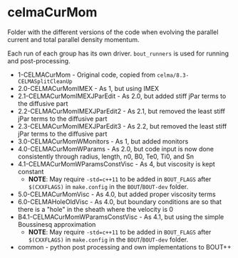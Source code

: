 # celmaCurMom

Folder with the different versions of the code when evolving the parallel current and
total parallel density momentum.

Each run of each group has its own driver. `bout_runners` is used for running
and post-processing.

* 1-CELMACurMom - Original code, copied from `celma/8.3-CELMASplitCleanUp`
* 2.0-CELMACurMomIMEX - As 1, but using IMEX
* 2.1-CELMACurMomIMEXJParEdit - As 2.0, but added stiff jPar terms to the
  diffusive part
* 2.2-CELMACurMomIMEXJParEdit2 - As 2.1, but removed the least stiff jPar terms
  to the diffusive part
* 2.3-CELMACurMomIMEXJParEdit3 - As 2.2, but removed the least stiff jPar terms
  to the diffusive part
* 3.0-CELMACurMomWMonitors - As 1, but added monitors
* 4.0-CELMACurMomWParams - As 2.0, but code input is now done consistently
  through radius, length, n0, B0, Te0, Ti0, and Sn
* 4.1-CELMACurMomWParamsConstVisc - As 4, but viscosity is kept constant
    * **NOTE**: May require `-std=c++11` to be added in `BOUT_FLAGS` after
      `$(CXXFLAGS)` in `make.config` in the `BOUT`/`BOUT-dev` folder.
* 5.0-CELMACurMomVisc - As 4.0, but added proper viscosity terms
* 6.0-CELMAHoleOldVisc - As 4.0, but boundary conditions are so that there is a
  "hole" in the sheath where the velocity is 0
* B4.1-CELMACurMomWParamsConstVisc - As 4.1, but using the simple Boussinesq
  approximation
    * **NOTE**: May require `-std=c++11` to be added in `BOUT_FLAGS` after
      `$(CXXFLAGS)` in `make.config` in the `BOUT`/`BOUT-dev` folder.
* common - python post processing and own implementations to BOUT++
